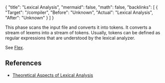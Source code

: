 {
	"title": "Lexical Analysis",
	"mermaid": false,
	"math": false,
	"backlinks": [
		{
			"Target": "/compiler",
			"Before": "Unknown",
			"Actual": "Lexical Analysis",
			"After": "Unknown"
		}
	]
}

This phase scans the input file and converts it into tokens. It converts a stream of lexems into a stream of tokens. Usually, tokens can be defined as regular expressions that are understood by the lexical analyzer.

See [Flex](/flex/).

## References

- [Theoretical Aspects of Lexical Analysis](https://web.tecnico.ulisboa.pt/~david.matos/w/pt/index.php/Theoretical_Aspects_of_Lexical_Analysis)